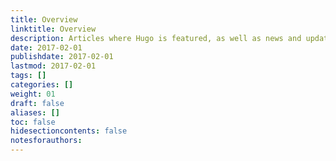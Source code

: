 ```yaml
---
title: Overview
linktitle: Overview
description: Articles where Hugo is featured, as well as news and updates on the project itself.
date: 2017-02-01
publishdate: 2017-02-01
lastmod: 2017-02-01
tags: []
categories: []
weight: 01
draft: false
aliases: []
toc: false
hidesectioncontents: false
notesforauthors:
---
```




